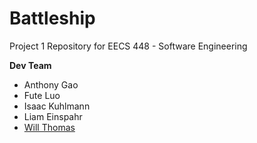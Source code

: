 # Battleship
Project 1 Repository for EECS 448 - Software Engineering

**Dev Team**
- Anthony Gao
- Fute Luo
- Isaac Kuhlmann
- Liam Einspahr
- [Will Thomas](https://github.com/Durbatuluk1701)

